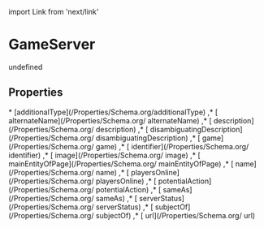 import Link from 'next/link'
# GameServer

undefined

## Properties

<Grid>
* [additionalType](/Properties/Schema.org/additionalType)
,* [ alternateName](/Properties/Schema.org/ alternateName)
,* [ description](/Properties/Schema.org/ description)
,* [ disambiguatingDescription](/Properties/Schema.org/ disambiguatingDescription)
,* [ game](/Properties/Schema.org/ game)
,* [ identifier](/Properties/Schema.org/ identifier)
,* [ image](/Properties/Schema.org/ image)
,* [ mainEntityOfPage](/Properties/Schema.org/ mainEntityOfPage)
,* [ name](/Properties/Schema.org/ name)
,* [ playersOnline](/Properties/Schema.org/ playersOnline)
,* [ potentialAction](/Properties/Schema.org/ potentialAction)
,* [ sameAs](/Properties/Schema.org/ sameAs)
,* [ serverStatus](/Properties/Schema.org/ serverStatus)
,* [ subjectOf](/Properties/Schema.org/ subjectOf)
,* [ url](/Properties/Schema.org/ url)

</Grid>

